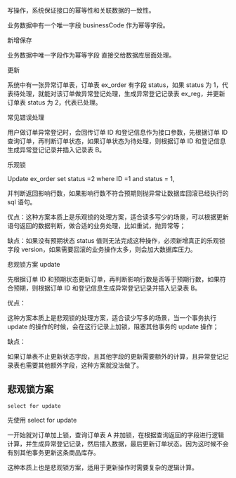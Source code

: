 
写操作，系统保证接口的幂等性和关联数据的一致性。

业务数据中有一个唯一字段 businessCode 作为幂等字段。

新增保存

业务数据中唯一字段作为幂等字段 直接交给数据库层面处理。

更新

系统中有一张异常订单表，订单表 ex_order 有字段 status，如果 status 为 1，代表待处理，就能对该订单做异常登记处理，生成异常登记记录表 ex_reg，并更新订单表 status 为 2，代表已处理。

常见错误处理

用户做订单异常登记时，会回传订单 ID 和登记信息作为接口参数，先根据订单 ID 查询订单，再判断订单状态，如果订单状态为待处理，则根据订单 ID 和登记信息生成异常登记记录并插入记录表 B。

乐观锁

Update ex_order set status =2 where ID =1 and status = 1,

并判断返回影响行数，如果影响行数不符合预期则抛异常让数据库回滚已经执行的 sql 语句。

优点：这种方案本质上是乐观锁的处理方案，适合读多写少的场景，可以根据更新语句返回的数据判断，做合适的业务处理，比如重试，抛异常等；

缺点：如果没有预期状态 status 值则无法完成这种操作，必须新增真正的乐观锁字段 version，如果需要回滚的业务操作太多，则会加大数据库压力。

悲观锁方案 update

先根据订单 ID 和预期状态更新订单，再判断影响行数是否等于预期行数，如果符合预期，则根据订单 ID 和登记信息生成异常登记记录并插入记录表 B。

优点：

这种方案本质上是悲观锁的处理方案，适合读少写多的场景，当一个事务执行 update 的操作的时候，会在这行记录上加锁，阻塞其他事务的 update 操作；

缺点：

如果订单表不止更新状态字段，且其他字段的更新需要额外的计算，且异常登记记录表也需要其他额外字段，这种方案就没法做了。

## 悲观锁方案

`select for update`

先使用 select for update

一开始就对订单加上锁，查询订单表 A 并加锁，在根据查询返回的字段进行逻辑计算，并生成异常登记记录，然后插入数据，最后更新订单状态。因为这时候不会有别其他事务更新这条商品库存。

这种本质上也是悲观锁方案，适用于更新操作时需要复杂的逻辑计算。
